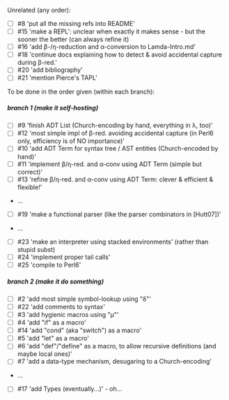 Unrelated (any order):
- [ ] #8 'put all the missing refs into README'
- [ ] #15 'make a REPL': unclear when exactly it makes sense - but the sooner the better (can always refine it)
- [ ] #16 'add β-/η-reduction and α-conversion to Lamda-Intro.md'
- [ ] #18 'continue docs explaining how to detect & avoid accidental capture during β-red.'
- [ ] #20 'add bibliography'
- [ ] #21 'mention Pierce's TAPL'

To be done in the order given (within each branch):
##### branch 1 (make it self-hosting)
- [ ] #9 'finish ADT List (Church-encoding by hand, everything in λ, too)'
- [ ] #12 'most simple impl of β-red. avoiding accidental capture (in Perl6 only, efficiency is of NO importance)'
- [ ] #10 'add ADT Term for syntax tree / AST entities (Church-encoded by hand)'
- [ ] #11 'implement β/η-red. and α-conv using ADT Term (simple but correct)'
- [ ] #13 'refine β/η-red. and α-conv using ADT Term: clever & efficient & flexible!'
- ...
- [ ] #19 'make a functional parser (like the parser combinators in [Hutt07])'
- ...
- [ ] #23 'make an interpreter using stacked environments' (rather than stupid subst)
- [ ] #24 'implement proper tail calls'
- [ ] #25 'compile to Perl6'

##### branch 2 (make it do *something*)
- [ ] #2 'add most simple symbol-lookup using "δ"'
- [ ] #22 'add comments to syntax'
- [ ] #3 'add hygienic macros using "µ"'
- [ ] #4 'add "if" as a macro'
- [ ] #14 'add "cond" (aka "switch") as a macro'
- [ ] #5 'add "let" as a macro'
- [ ] #6 'add "def"/"define" as a macro, to allow recursive definitions (and maybe local ones)'
- [ ] #7 'add a data-type mechanism, desugaring to a Church-encoding'
- ...
- [ ] #17 'add Types (eventually...)' - oh...
